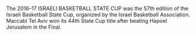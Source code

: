 The 2016–17 ISRAELI BASKETBALL STATE CUP was the 57th edition of the Israeli Basketball State Cup, organized by the Israel Basketball Association. Maccabi Tel Aviv won its 44th State Cup title after beating Hapoel Jerusalem in the Final.
